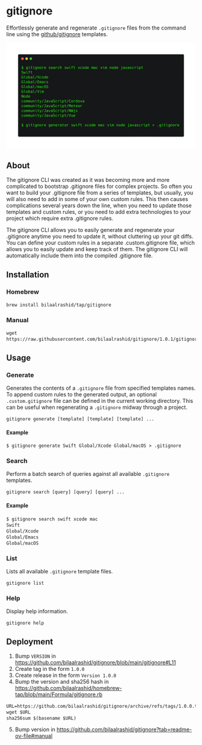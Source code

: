 # gitignore

Effortlessly generate and regenerate `.gitignore` files from the command line using the [github/gitignore](https://github.com/github/gitignore) templates.

![Screenshot](assets/screenshot.png)

## About

The gitignore CLI was created as it was becoming more and more complicated to bootstrap .gitignore files for complex projects. So often you want to build your .gitignore file from a series of templates, but usually, you will also need to add in some of your own custom rules. This then causes complications several years down the line, when you need to update those templates and custom rules, or you need to add extra technologies to your project which require extra .gitignore rules.

The gitignore CLI allows you to easily generate and regenerate your .gitignore anytime you need to update it, without cluttering up your git diffs. You can define your custom rules in a separate .custom.gitignore file, which allows you to easily update and keep track of them. The gitignore CLI will automatically include them into the compiled .gitignore file.

## Installation

### Homebrew

```
brew install bilaalrashid/tap/gitignore
```

### Manual

```
wget https://raw.githubusercontent.com/bilaalrashid/gitignore/1.0.1/gitignore
```

## Usage

### Generate

Generates the contents of a `.gitignore` file from specified templates names. To append custom rules to the generated output, an optional `.custom.gitignore` file can be defined in the current working directory. This can be useful when regenerating a `.gitignore` midway through a project. 

```
gitignore generate [template] [template] [template] ...
```

#### Example

```
$ gitignore generate Swift Global/Xcode Global/macOS > .gitignore
```

### Search

Perform a batch search of queries against all available `.gitignore` templates.

```
gitignore search [query] [query] [query] ...
```

#### Example

```
$ gitignore search swift xcode mac
Swift
Global/Xcode
Global/Emacs
Global/macOS
```

### List

Lists all available `.gitignore` template files.

```
gitignore list
```

### Help

Display help information.

```
gitignore help
```

## Deployment

1. Bump `VERSION` in https://github.com/bilaalrashid/gitignore/blob/main/gitignore#L11
2. Create tag in the form `1.0.0`
3. Create release in the form `Version 1.0.0`
4. Bump the version and sha256 hash in https://github.com/bilaalrashid/homebrew-tap/blob/main/Formula/gitignore.rb
```
URL=https://github.com/bilaalrashid/gitignore/archive/refs/tags/1.0.0.tar.gz
wget $URL
sha256sum $(basename $URL)
```
5. Bump version in https://github.com/bilaalrashid/gitignore?tab=readme-ov-file#manual
